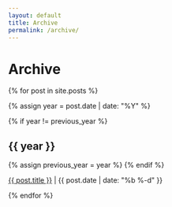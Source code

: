 ```yaml
---
layout: default
title: Archive
permalink: /archive/
---
```


# Archive

{% for post in site.posts %}

{% assign year = post.date | date: "%Y" %}

{% if year != previous_year %}
<h2 id="y{{ year }}" class="year">{{ year }}</h2>
{% assign previous_year = year %}
{% endif %}

<p>
    <a href="{{ post.url }}">{{ post.title }}</a>
    |
    <time datetime="{{ post.date | date_to_xmlschema }}" class="post-date">{{ post.date | date: "%b %-d" }}</time>
</p>

{% endfor %}
